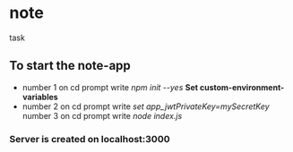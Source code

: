 # note
task
## To start the note-app
* number 1 on cd prompt write *npm init --yes*
**Set custom-environment-variables**
* number 2 on cd prompt write *set app_jwtPrivateKey=mySecretKey*
number 3 on cd prompt write *node index.js*
### Server is created on localhost:3000
